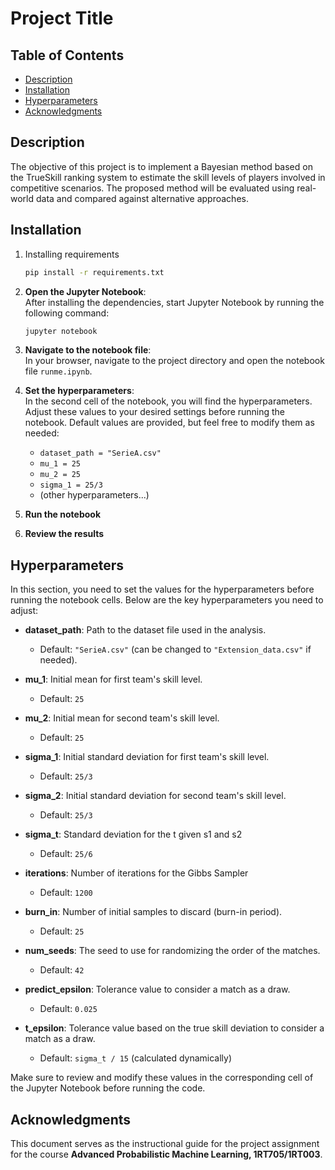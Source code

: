 # Project Title

## Table of Contents
- [Description](#description)
- [Installation](#installation)
- [Hyperparameters](##hyperparameters)
- [Acknowledgments](##acknowledgments)


## Description
The objective of this project is to implement a Bayesian method based on the TrueSkill ranking system to estimate the skill levels of players involved in competitive scenarios. The proposed method will be evaluated using real-world data and compared against alternative approaches.

## Installation
1. Installing requirements
   ```bash
   pip install -r requirements.txt

2. **Open the Jupyter Notebook**:  
   After installing the dependencies, start Jupyter Notebook by running the following command:
   ```bash
   jupyter notebook
3. **Navigate to the notebook file**:  
   In your browser, navigate to the project directory and open the notebook file `runme.ipynb`.

4. **Set the hyperparameters**:  
   In the second cell of the notebook, you will find the hyperparameters. Adjust these values to your desired settings before running the notebook. Default values are provided, but feel free to modify them as needed:
   - `dataset_path = "SerieA.csv"`
   - `mu_1 = 25`
   - `mu_2 = 25`
   - `sigma_1 = 25/3`
   - (other hyperparameters...)

5. **Run the notebook**

6. **Review the results**

## Hyperparameters
In this section, you need to set the values for the hyperparameters before running the notebook cells. Below are the key hyperparameters you need to adjust:

- **dataset_path**: Path to the dataset file used in the analysis.
  - Default: `"SerieA.csv"` (can be changed to `"Extension_data.csv"` if needed).
  
- **mu_1**: Initial mean for first team's skill level.
  - Default: `25`

- **mu_2**: Initial mean for second team's skill level.
  - Default: `25`

- **sigma_1**: Initial standard deviation for first team's skill level.
  - Default: `25/3`

- **sigma_2**: Initial standard deviation for second team's skill level.
  - Default: `25/3`

- **sigma_t**: Standard deviation for the t given s1 and s2
  - Default: `25/6`

- **iterations**: Number of iterations for the Gibbs Sampler
  - Default: `1200`

- **burn_in**: Number of initial samples to discard (burn-in period).
  - Default: `25`

- **num_seeds**: The seed to use for randomizing the order of the matches.
  - Default: `42`

- **predict_epsilon**: Tolerance value to consider a match as a draw.
  - Default: `0.025`

- **t_epsilon**: Tolerance value based on the true skill deviation to consider a match as a draw.
  - Default: `sigma_t / 15` (calculated dynamically)

Make sure to review and modify these values in the corresponding cell of the Jupyter Notebook before running the code.

## Acknowledgments
This document serves as the instructional guide for the project assignment for the course **Advanced Probabilistic Machine Learning, 1RT705/1RT003**.




